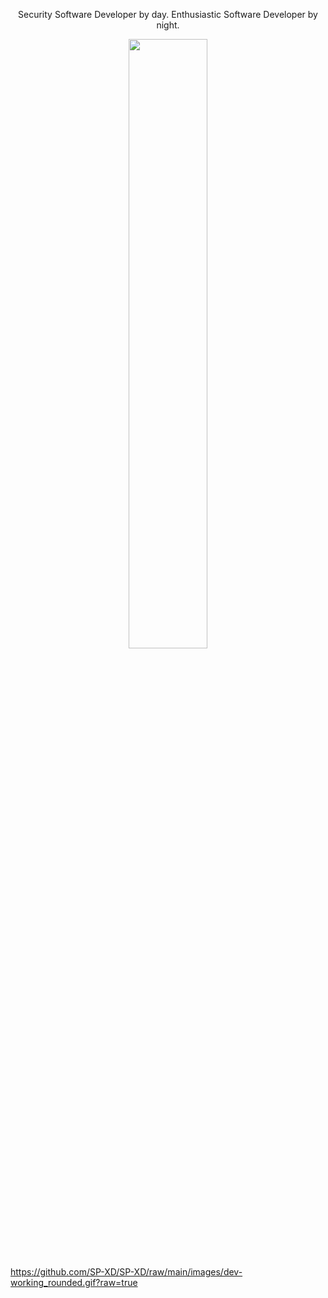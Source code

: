 <center>

Security Software Developer by day. Enthusiastic Software Developer by night.



<img src="https://github.com/SP-XD/SP-XD/raw/main/images/dev-working_rounded.gif" width="50%">
  
  </center>


https://github.com/SP-XD/SP-XD/raw/main/images/dev-working_rounded.gif?raw=true
<!--
**AnthonyQ98/AnthonyQ98** is a ✨ _special_ ✨ repository because its `README.md` (this file) appears on your GitHub profile.

Here are some ideas to get you started:

- 🔭 I’m currently working on ...
- 🌱 I’m currently learning ...
- 👯 I’m looking to collaborate on ...
- 🤔 I’m looking for help with ...
- 💬 Ask me about ...
- 📫 How to reach me: ...
- 😄 Pronouns: ...
- ⚡ Fun fact: ...
-->
